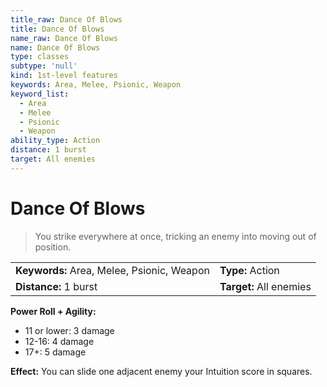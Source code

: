 ```yaml
---
title_raw: Dance Of Blows
title: Dance Of Blows
name_raw: Dance Of Blows
name: Dance Of Blows
type: classes
subtype: 'null'
kind: 1st-level features
keywords: Area, Melee, Psionic, Weapon
keyword_list:
  - Area
  - Melee
  - Psionic
  - Weapon
ability_type: Action
distance: 1 burst
target: All enemies
---
```


# Dance Of Blows

> You strike everywhere at once, tricking an enemy into moving out of position.

|                                            |                         |
| :----------------------------------------- | :---------------------- |
| **Keywords:** Area, Melee, Psionic, Weapon | **Type:** Action        |
| **Distance:** 1 burst                      | **Target:** All enemies |

**Power Roll + Agility:**

- 11 or lower: 3 damage
- 12-16: 4 damage
- 17+: 5 damage

**Effect:** You can slide one adjacent enemy your Intuition score in squares.
